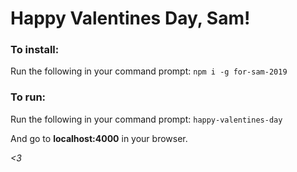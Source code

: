 # Happy Valentines Day, Sam!

### To install:
Run the following in your command prompt:
``npm i -g for-sam-2019``

### To run:
Run the following in your command prompt:
``happy-valentines-day``

And go to **localhost:4000** in your browser.

*<3*